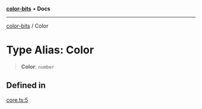 [**color-bits**](../README.md) • **Docs**

***

[color-bits](../README.md) / Color

# Type Alias: Color

> **Color**: `number`

## Defined in

[core.ts:5](https://github.com/romgrk/color-bits/blob/46654221c2bd18a43f39bdeed108b1969f1dad41/src/core.ts#L5)
